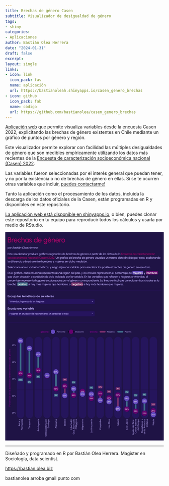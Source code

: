 ```yaml
---
title: Brechas de género Casen
subtitle: Visualizador de desigualdad de género
tags:
- shiny
categories:
- Aplicaciones
author: Bastián Olea Herrera
date: "2024-01-31"
draft: false
excerpt: 
layout: single
links:
- icon: link
  icon_pack: fas
  name: aplicación
  url: https://bastianoleah.shinyapps.io/casen_genero_brechas
- icon: github
  icon_pack: fab
  name: código
  url: https://github.com/bastianolea/casen_genero_brechas
---
```


[Aplicación web](https://bastianoleah.shinyapps.io/casen_brechas_genero) que permite visualiza variables desde la encuesta Casen 2022, explicitando las brechas de género existentes en Chile mediante un gráfico de puntos por género y región.

Este visualizador permite explorar con facilidad las múltiples desigualdades de género que son medibles empíricamente utilizando los datos más recientes de la [Encuesta de caracterización socioeconómica nacional (Casen) 2022](https://observatorio.ministeriodesarrollosocial.gob.cl/encuesta-casen-2022).

Las variables fueron seleccionadas por el interés general que puedan tener, y no por la existencia o no de brechas de género en ellas. Si se te ocurren otras variables que incluir, [puedes contactarme!](https://bastian.olea.biz)

Tanto la aplicación como el procesamiento de los datos, incluida la descarga de los datos oficiales de la Casen, están programadas en R y disponibles en este repositorio.

[La aplicación web está disponible en shinyapps.io](https://bastianoleah.shinyapps.io/casen_brechas_genero), o bien, puedes clonar este repositorio en tu equipo para reproducir todos los cálculos y usarla por medio de RStudio.

![Brechas de género Casen 2022](brechas_de_genero_casen_2022.jpg)

----

Diseñado y programado en R por Bastián Olea Herrera. Magíster en Sociología, data scientist.

https://bastian.olea.biz

bastianolea arroba gmail punto com